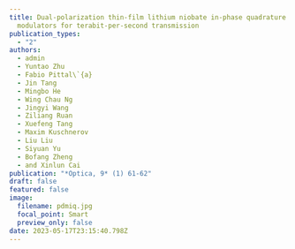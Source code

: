 ```yaml
---
title: Dual-polarization thin-film lithium niobate in-phase quadrature
  modulators for terabit-per-second transmission
publication_types:
  - "2"
authors:
  - admin
  - Yuntao Zhu
  - Fabio Pittal\`{a}
  - Jin Tang
  - Mingbo He
  - Wing Chau Ng
  - Jingyi Wang
  - Ziliang Ruan
  - Xuefeng Tang
  - Maxim Kuschnerov
  - Liu Liu
  - Siyuan Yu
  - Bofang Zheng
  - and Xinlun Cai
publication: "*Optica, 9* (1) 61-62"
draft: false
featured: false
image:
  filename: pdmiq.jpg
  focal_point: Smart
  preview_only: false
date: 2023-05-17T23:15:40.798Z
---
```

